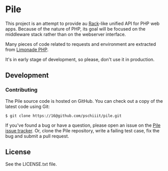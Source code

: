 # Pile

This project is an attempt to provide au [Rack](http://rack.rubyforge.org/)-like
 unified API for PHP web apps. Because of the nature of PHP, its goal
will be focused on the middleware stack rather than on the webserver
interface.

Many pieces of code related to requests and environment are extracted
from [Limonade PHP](https://github.com/sofadesign/limonade/).

It's in early stage of development, so please, don't use it in
production.

## Development
### Contributing

The Pile source code is hosted on GitHub. You can check out a copy of the latest code using Git:

    $ git clone https://16@github.com/pschiiit/pile.git

If you've found a bug or have a question, please open an issue on the [Pile issue tracker](https://github.com/pschiiit/pile/issues). Or, clone the Pile repository, write a failing test case, fix the bug and submit a pull request.

## License

See the LICENSE.txt file.

